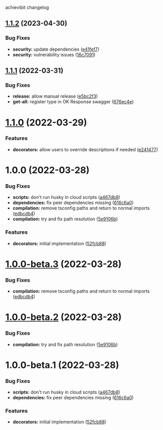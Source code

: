 achievibit changelog

## [1.1.2](https://github.com/Kibibit/kb-nest-decorators/compare/v1.1.1...v1.1.2) (2023-04-30)


### Bug Fixes

* **security:** update dependencies ([e41fef7](https://github.com/Kibibit/kb-nest-decorators/commit/e41fef7a55ada0b6b8b30319dd4bdad0440e9630))
* **security:** vulnerability issues ([16c7091](https://github.com/Kibibit/kb-nest-decorators/commit/16c70913f6d30451bb1507661ae00cc1a19eae50))

## [1.1.1](https://github.com/Kibibit/kb-nest-decorators/compare/v1.1.0...v1.1.1) (2022-03-31)


### Bug Fixes

* **release:** allow manual release ([e5bc2f3](https://github.com/Kibibit/kb-nest-decorators/commit/e5bc2f3b26e9a3965099d919d4a2ca35116612eb))
* **get-all:** register type in OK Response swagger ([676ec4e](https://github.com/Kibibit/kb-nest-decorators/commit/676ec4edf190ea6c89d13e45fa9791defaaaf4b0))

# [1.1.0](https://github.com/Kibibit/kb-nest-decorators/compare/v1.0.0...v1.1.0) (2022-03-29)


### Features

* **decorators:** allow users to override descriptions if needed ([e241477](https://github.com/Kibibit/kb-nest-decorators/commit/e2414775257251b16b0217476a0fc0436c6f742c))

# 1.0.0 (2022-03-28)


### Bug Fixes

* **scripts:** don't run husky in cloud scripts ([a467db8](https://github.com/Kibibit/kb-nest-decorators/commit/a467db88a818d744c90f6384187ffb6c9131c4e8))
* **dependencies:** fix peer dependencies missing ([616c6a0](https://github.com/Kibibit/kb-nest-decorators/commit/616c6a00c2d761c86e6df4d0523d5d06a1151843))
* **compilation:** remove tsconfig paths and return to normal imports ([edbcdb4](https://github.com/Kibibit/kb-nest-decorators/commit/edbcdb4376ecc63c29590cd78e9ff9b82219e8c8))
* **compilation:** try and fix path resolution ([5e9106b](https://github.com/Kibibit/kb-nest-decorators/commit/5e9106bbb449d2fa6efee5e5e7c7db107ef20d52))


### Features

* **decorators:** initial implementation ([52fcb88](https://github.com/Kibibit/kb-nest-decorators/commit/52fcb883fd0ddb721af820a54e2c79f9c8ae85d5))

# [1.0.0-beta.3](https://github.com/Kibibit/kb-nest-decorators/compare/v1.0.0-beta.2...v1.0.0-beta.3) (2022-03-28)


### Bug Fixes

* **compilation:** remove tsconfig paths and return to normal imports ([edbcdb4](https://github.com/Kibibit/kb-nest-decorators/commit/edbcdb4376ecc63c29590cd78e9ff9b82219e8c8))

# [1.0.0-beta.2](https://github.com/Kibibit/kb-nest-decorators/compare/v1.0.0-beta.1...v1.0.0-beta.2) (2022-03-28)


### Bug Fixes

* **compilation:** try and fix path resolution ([5e9106b](https://github.com/Kibibit/kb-nest-decorators/commit/5e9106bbb449d2fa6efee5e5e7c7db107ef20d52))

# 1.0.0-beta.1 (2022-03-28)


### Bug Fixes

* **scripts:** don't run husky in cloud scripts ([a467db8](https://github.com/Kibibit/kb-nest-decorators/commit/a467db88a818d744c90f6384187ffb6c9131c4e8))
* **dependencies:** fix peer dependencies missing ([616c6a0](https://github.com/Kibibit/kb-nest-decorators/commit/616c6a00c2d761c86e6df4d0523d5d06a1151843))


### Features

* **decorators:** initial implementation ([52fcb88](https://github.com/Kibibit/kb-nest-decorators/commit/52fcb883fd0ddb721af820a54e2c79f9c8ae85d5))
